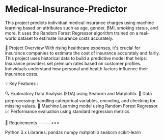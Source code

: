 # Medical-Insurance-Predictor

This project predicts individual medical insurance charges using machine learning based on attributes such as age, gender, BMI, smoking status, and more. It uses the Random Forest Regressor algorithm trained on a real-world dataset to estimate insurance costs accurately.

📌 Project Overview
With rising healthcare expenses, it's crucial for insurance companies to estimate the cost of insurance accurately and fairly. This project uses historical data to build a predictive model that helps:
Insurance providers set premium rates based on customer profiles.
Individuals understand how personal and health factors influence their insurance costs.

💡 Key Features : 

🔍 Exploratory Data Analysis (EDA) using Seaborn and Matplotlib.
🔧 Data preprocessing: handling categorical variables, encoding, and checking for missing values.
🌲 Machine Learning model using Random Forest Regressor.
📈 Performance evaluation using standard regression metrics.

🔧 Requirements ----->>>

Python 3.x
Libraries:
 pandas
 numpy
 matplotlib 
 seaborn
 scikit-learn
